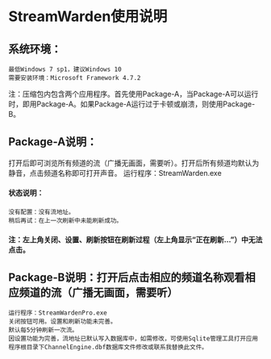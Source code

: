 # StreamWarden使用说明

## 系统环境：
	最低Windows 7 sp1，建议Windows 10
	需要安装环境：Microsoft Framework 4.7.2

注：压缩包内包含两个应用程序。首先使用Package-A，当Package-A可以运行时，即用Package-A。如果Package-A运行过于卡顿或崩溃，则使用Package-B。

## Package-A说明：
打开后即可浏览所有频道的流（广播无画面，需要听）。打开后所有频道均默认为静音，点击频道名称即可打开声音。
	运行程序：StreamWarden.exe
	
#### 状态说明：
	没有配置：没有流地址。
	稍后再试：在上一次刷新中未能刷新成功。
#### 注：左上角关闭、设置、刷新按钮在刷新过程（左上角显示“正在刷新…”）中无法点击。
	
## Package-B说明：打开后点击相应的频道名称观看相应频道的流（广播无画面，需要听）
	运行程序：StreamWardenPro.exe
	关闭按钮可用。设置和刷新功能未完善。
	默认每5分钟刷新一次流。
	因设置功能为完善，流地址已默认写入数据库中，如需修改，可使用Sqlite管理工具打开应用程序根目录下ChannelEngine.dbf数据库文件修改或联系我替换此文件。
